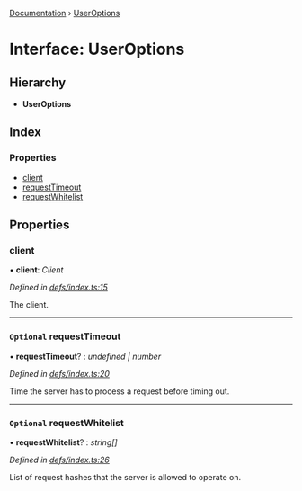 [Documentation](../README.md) › [UserOptions](useroptions.md)

# Interface: UserOptions

## Hierarchy

* **UserOptions**

## Index

### Properties

* [client](useroptions.md#client)
* [requestTimeout](useroptions.md#optional-requesttimeout)
* [requestWhitelist](useroptions.md#optional-requestwhitelist)

## Properties

###  client

• **client**: *Client*

*Defined in [defs/index.ts:15](https://github.com/badbatch/graphql-box/blob/7c48d653/packages/server/src/defs/index.ts#L15)*

The client.

___

### `Optional` requestTimeout

• **requestTimeout**? : *undefined | number*

*Defined in [defs/index.ts:20](https://github.com/badbatch/graphql-box/blob/7c48d653/packages/server/src/defs/index.ts#L20)*

Time the server has to process a request before timing out.

___

### `Optional` requestWhitelist

• **requestWhitelist**? : *string[]*

*Defined in [defs/index.ts:26](https://github.com/badbatch/graphql-box/blob/7c48d653/packages/server/src/defs/index.ts#L26)*

List of request hashes that the server is allowed to
operate on.
